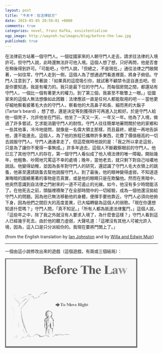 ```yaml
---
layout: post
title: "卡夫卡：在法律前方"
date: 2015-05-05 20:59:01 +0800
comments: true
categories: novel, Franz Kafka, exsistentialism
ogp_image: http://wayneh.tw/images/blog/before-the-law.jpg
published: true
---
```


在法律前方站著一個守門人。一個從國家來的人朝守門人走去，請求往法律的入境許可。但守門人說，此時還無法許可他入境。這個人想了想，只好再問，他是否會在稍後得到許可。「可能吧，」守門人說，「但總之，不是現在。」通往法律之門敞開著，一如往常，守門人走到一側，這個人為了想通過門看進裡面，將身子俯低。守門人注意到了，笑著說：「如果真的這麼吸引你，就試著不顧禁令逕自進去吧。但是你要知道。我是有權力的。我只是最下位的守門人。而每個房間之間，都還站有守門人，一個比一個有著更大的權力。到了第三個，我甚至不敢瞥上一眼。」從國家來的這個人無法想像如此困難：法律應該一直是任何人都能取用的吧－－當他更仔細地察看披著毛大衣的守門人，察看他的大高鼻子和長、細而黑的大鬍子 (Tartar’s beard) ，想了想，還是決定等到獲得許可再進入比較好。於是守門人給他一個凳子，允許他坐在門前。他坐了一天又一天、一年又一年。他為了入境，做過了許多嘗試，乞求能消磨守門人的耐性。守門人往往簡單地審問關於他的家鄉和一些其他事，冷冷地提問，就像是一名偉大領主那樣，而且最終，總是一再地告訴他，還不能進去。這個人，為了他的旅程已攜帶許多東西，花費了價值極高的一切去說服守門人。守門人通通拿走了，但這麼做時他說的是：「我之所以拿走這些，只是為了讓你不覺得一事無成。」許多年過去，這個人不斷觀察眼前的守門人。他已忘了其他守門人的存在，第一個守門人看似成了他入境法律的唯一障礙。開始幾年，他粗魯、吵鬧地咒罵這不幸的處境；晚年，當他老去，就只剩下對自己咕噥地說話。他變得幼稚，並因為長年對守門人的研究，還認識了守門人毛大衣領上的跳蚤，他甚至還請跳蚤去幫他說服守門人。到了最後，他的眼神變得虛弱，不知道逐漸晦暗的圍繞著著的事物是否真實，或是他的眼睛只是在欺騙他。然而在黑暗中，他突然意識到自法律之門射來的一道不可遏止的光線。如今，他沒有多少時間能活了。在他死去之前，頭腦裡積聚了在全部時間中的一切經驗，成為一個他還沒拋給守門人的問題。因為他已無法移動他的身體，便揮手要他靠近。守門人必須向他俯下身，因為他們之間巨大的高度差異，已大幅轉變為這個人的弱勢。「現在你還想知道什麼嗎？」守門人問，「真不知足。」「所有人都為抵達法律奮鬥，」這個人說，「這些年之中，除了我之外就沒有人要求入境了，為什麼會這樣？」守門人看到這人已經幾乎死去，由於他的聽力虛弱，大聲吼道：「這裡沒有其他人可被允許入境，因為，這入口是只分派給你的。我現在要將門關上了。」

<!--more-->

(from the English translation by [Ian Johnston](http://records.viu.ca/~johnstoi/kafka/beforethelaw.htm) and by [Willa and Edwin Muir](http://www.endeneu.com/kafka/beforethelaw.html))

---

一個由這小說修改出來的遊戲（這個遊戲，有兩或三個結局）：

[![the game of Before The Law](/images/blog/before-the-law.jpg)](http://www.theoddmanout.net/games/beforeTheLaw.html)
